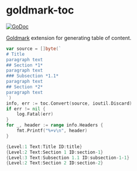# goldmark-toc

[![GoDoc](https://godoc.org/github.com/mdigger/goldmark-toc?status.svg)](https://godoc.org/github.com/mdigger/goldmark-toc)

[Goldmark](https://github.com/yuin/goldmark) extension for generating table of content.

```go
var source = []byte(`
# Title
paragraph text
## Section *1*
paragraph text
### Subsection *1.1*
paragraph text
## Section *2*
paragraph text
`)
info, err := toc.Convert(source, ioutil.Discard)
if err != nil {
	log.Fatal(err)
}
for _, header := range info.Headers {
	fmt.Printf("%+v\n", header)
}
```

```go
{Level:1 Text:Title ID:title}
{Level:2 Text:Section 1 ID:section-1}
{Level:3 Text:Subsection 1.1 ID:subsection-1-1}
{Level:2 Text:Section 2 ID:section-2}
```
